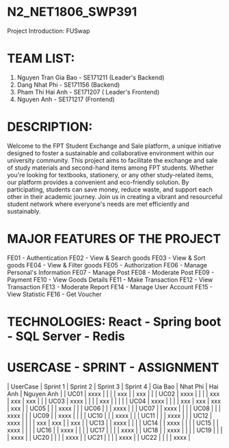 # N2_NET1806_SWP391

Project Introduction: FUSwap
 
TEAM LIST:
=========
1. Nguyen Tran Gia Bao - SE171211 (Leader's Backend)
2. Dang Nhat Phi - SE171156 (Backend)
3. Pham Thi Hai Anh - SE171207 ( Leader's Frontend)
4. Nguyen Anh - SE171217 (Frontend)
 
DESCRIPTION:
============
Welcome to the FPT Student Exchange and Sale platform, a unique initiative designed to foster a sustainable and collaborative environment within our university community. This project aims to facilitate the exchange and sale of study materials and second-hand items among FPT students. Whether you're looking for textbooks, stationery, or any other study-related items, our platform provides a convenient and eco-friendly solution. By participating, students can save money, reduce waste, and support each other in their academic journey. Join us in creating a vibrant and resourceful student network where everyone's needs are met efficiently and sustainably.
 
MAJOR FEATURES OF THE PROJECT
=============================
FE01 - Authentication
FE02 - View & Search goods
FE03 - View & Sort goods
FE04 - View & Filter goods
FE05 - Authorization
FE06 - Manage Personal's Information
FE07 - Manage Post
FE08 - Moderate Post
FE09 - Payment
FE10 - View Goods Details
FE11 - Make Transaction
FE12 - View Transaction
FE13 - Moderate Report
FE14 - Manage User Account
FE15 - View Statistic
FE16 - Get Voucher 
 
TECHNOLOGIES: React - Spring boot - SQL Server - Redis
======================================================

USERCASE - SPRINT - ASSIGNMENT
==============================
| UserCase | Sprint 1 | Sprint 2 | Sprint 3 | Sprint 4 | Gia Bao | Nhat Phi | Hai Anh | Nguyen Anh |
|   UC01   |   xxxx   |          |          |          |   xxx   |          |   xxx   |            |
|   UC02   |   xxxx   |          |          |          |   xxx   |   xxx    |   xxx   |            |
|   UC03   |   xxxx   |          |          |          |   xxx   |          |         |            |
|   UC04   |   xxxx   |          |          |          |   xxx   |   xxx    |   xxx   |     xxx    |
|   UC05   |          |          |   xxxx   |          |
|   UC06   |          |          |   xxxx   |          |
|   UC07   |          |   xxxx   |          |          |
|   UC08   |          |          |   xxxx   |          |
|   UC09   |          |   xxxx   |          |          |
|   UC10   |          |          |   xxxx   |          |
|   UC11   |          |          |   xxxx   |          |
|   UC12   |   xxxx   |          |          |          |   xxx   |   xxx    |         |     xxx    |
|   UC13   |          |   xxxx   |          |          |
|   UC14   |          |   xxxx   |          |          |
|   UC15   |          |   xxxx   |          |          |
|   UC16   |          |   xxxx   |          |          |
|   UC17   |          |          |          |   xxxx   |
|   UC18   |          |   xxxx   |          |          |
|   UC19   |          |          |          |   xxxx   |
|   UC20   |          |          |          |   xxxx   |
|   UC21   |          |          |          |   xxxx   |
|   UC22   |          |          |          |   xxxx   |
